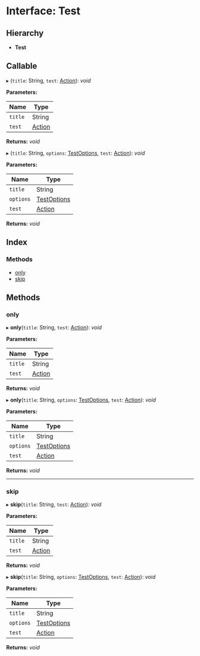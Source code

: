 
# Interface: Test

## Hierarchy

* **Test**

## Callable

▸ (`title`: String, `test`: [Action](_lab_21_0_0_index_d_.script.action.md)): *void*

**Parameters:**

Name | Type |
------ | ------ |
`title` | String |
`test` | [Action](_lab_21_0_0_index_d_.script.action.md) |

**Returns:** *void*

▸ (`title`: String, `options`: [TestOptions](_lab_21_0_0_index_d_.script.testoptions.md), `test`: [Action](_lab_21_0_0_index_d_.script.action.md)): *void*

**Parameters:**

Name | Type |
------ | ------ |
`title` | String |
`options` | [TestOptions](_lab_21_0_0_index_d_.script.testoptions.md) |
`test` | [Action](_lab_21_0_0_index_d_.script.action.md) |

**Returns:** *void*

## Index

### Methods

* [only](_lab_21_0_0_index_d_.script.test.md#only)
* [skip](_lab_21_0_0_index_d_.script.test.md#skip)

## Methods

###  only

▸ **only**(`title`: String, `test`: [Action](_lab_21_0_0_index_d_.script.action.md)): *void*

**Parameters:**

Name | Type |
------ | ------ |
`title` | String |
`test` | [Action](_lab_21_0_0_index_d_.script.action.md) |

**Returns:** *void*

▸ **only**(`title`: String, `options`: [TestOptions](_lab_21_0_0_index_d_.script.testoptions.md), `test`: [Action](_lab_21_0_0_index_d_.script.action.md)): *void*

**Parameters:**

Name | Type |
------ | ------ |
`title` | String |
`options` | [TestOptions](_lab_21_0_0_index_d_.script.testoptions.md) |
`test` | [Action](_lab_21_0_0_index_d_.script.action.md) |

**Returns:** *void*

___

###  skip

▸ **skip**(`title`: String, `test`: [Action](_lab_21_0_0_index_d_.script.action.md)): *void*

**Parameters:**

Name | Type |
------ | ------ |
`title` | String |
`test` | [Action](_lab_21_0_0_index_d_.script.action.md) |

**Returns:** *void*

▸ **skip**(`title`: String, `options`: [TestOptions](_lab_21_0_0_index_d_.script.testoptions.md), `test`: [Action](_lab_21_0_0_index_d_.script.action.md)): *void*

**Parameters:**

Name | Type |
------ | ------ |
`title` | String |
`options` | [TestOptions](_lab_21_0_0_index_d_.script.testoptions.md) |
`test` | [Action](_lab_21_0_0_index_d_.script.action.md) |

**Returns:** *void*
